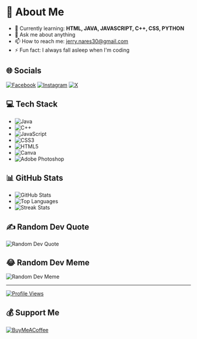 # 💫 About Me
- 🌱 Currently learning: **HTML, JAVA, JAVASCRIPT, C++, CSS, PYTHON**
- 💬 Ask me about anything
- 📫 How to reach me: [jerry.nares30@gmail.com](mailto:jerry.nares30@gmail.com)
- ⚡ Fun fact: I always fall asleep when I'm coding

## 🌐 Socials
[![Facebook](https://img.shields.io/badge/Facebook-%231877F2.svg?logo=Facebook&logoColor=white)](https://facebook.com/JerryNares)
[![Instagram](https://img.shields.io/badge/Instagram-%23E4405F.svg?logo=Instagram&logoColor=white)](https://instagram.com/reivrick)
[![X](https://img.shields.io/badge/X-black.svg?logo=X&logoColor=white)](https://x.com/Rvrckk) 

## 💻 Tech Stack
- ![Java](https://img.shields.io/badge/java-%23ED8B00.svg?style=for-the-badge&logo=openjdk&logoColor=white)
- ![C++](https://img.shields.io/badge/c++-%2300599C.svg?style=for-the-badge&logo=c%2B%2B&logoColor=white)
- ![JavaScript](https://img.shields.io/badge/javascript-%23323330.svg?style=for-the-badge&logo=javascript&logoColor=%23F7DF1E)
- ![CSS3](https://img.shields.io/badge/css3-%231572B6.svg?style=for-the-badge&logo=css3&logoColor=white)
- ![HTML5](https://img.shields.io/badge/html5-%23E34F26.svg?style=for-the-badge&logo=html5&logoColor=white)
- ![Canva](https://img.shields.io/badge/Canva-%2300C4CC.svg?style=for-the-badge&logo=Canva&logoColor=white)
- ![Adobe Photoshop](https://img.shields.io/badge/adobe%20photoshop-%2331A8FF.svg?style=for-the-badge&logo=adobe%20photoshop&logoColor=white)

## 📊 GitHub Stats
- ![GitHub Stats](https://github-readme-stats.vercel.app/api?username=RevRev30&theme=dark&hide_border=false&include_all_commits=false&count_private=false)
- ![Top Languages](https://github-readme-stats.vercel.app/api/top-langs/?username=RevRev30&theme=dark&hide_border=false&layout=compact)
- ![Streak Stats](https://github-readme-streak-stats.herokuapp.com/?user=RevRev30&theme=dark&hide_border=false)

## ✍️ Random Dev Quote
![Random Dev Quote](https://quotes-github-readme.vercel.app/api?type=horizontal&theme=radical)

## 😂 Random Dev Meme
![Random Dev Meme](https://randommeme-five.vercel.app/)

---

[![Profile Views](https://visitcount.itsvg.in/api?id=RevRev30&icon=0&color=0)](https://visitcount.itsvg.in)

## 💰 Support Me
[![BuyMeACoffee](https://img.shields.io/badge/Buy%20Me%20a%20Coffee-ffdd00?style=for-the-badge&logo=buy-me-a-coffee&logoColor=black)](https://buymeacoffee.com/RevCoffee) 

<!-- Proudly created with GPRM (https://gprm.itsvg.in) -->

